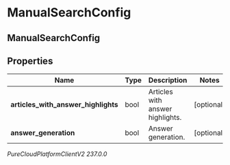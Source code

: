 # ManualSearchConfig

## ManualSearchConfig

## Properties

|Name | Type | Description | Notes|
|------------ | ------------- | ------------- | -------------|
| **articles_with_answer_highlights** | bool | Articles with answer highlights. | [optional] |
| **answer_generation** | bool | Answer generation. | [optional] |



_PureCloudPlatformClientV2 237.0.0_
